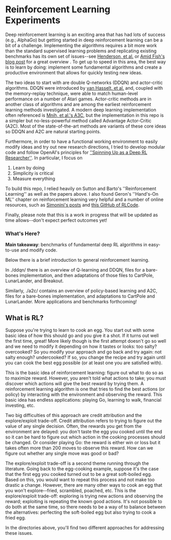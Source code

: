 # Reinforcement Learning Experiments

Deep reinforcement learning is an exciting area that has had lots of success (e.g., AlphaGo) but getting started in deep reinforcement learning can be a bit of a challenge. Implementing the algorithms requires a bit more work than the standard supervised learning problems and replicating existing benchmarks has its own set of issues--see [Henderson, et al.](https://arxiv.org/abs/1709.06560) or [Amid Fish's blog post](http://amid.fish/reproducing-deep-rl) for a great overview . To get up to speed in this area, the best way is to learn by doing: implement some fundamental algorithms and create a productive environment that allows for quickly testing new ideas. 

The two ideas to start with are double Q-networks (DDQN) and actor-critic algorithms. DDQN were introduced by [van Hasselt, et al.](https://arxiv.org/abs/1509.06461) and, coupled with the memory-replay technique, were able to match human-level performance on a number of Atari games. Actor-critic methods are in another class of algorithms and are among the earliest reinforcement learning methods investigated. A modern deep learning implementation often referenced is [Mnih, et al.'s A3C](https://arxiv.org/abs/1602.01783), but the implementation in this repo is a simpler but no-less-powerful method called Advantage Actor-Critic (A2C). Most of the state-of-the-art methods are variants of these core ideas so DDQN and A2C are natural starting points.

Furthermore, in order to have a functional working environment to easily modify ideas and try out new research directions, I tried to develop modular code and follow OpenAI's principles for [''Spinning Up as a Deep RL Researcher''](https://spinningup.openai.com/en/latest/spinningup/spinningup.html). In particular, I focus on
1. Learn by doing
2. Simplicity is critical
3. Measure everything

To build this repo, I relied heavily on Sutton and Barto's ''Reinforcement Learning'' as well as the papers above. I also found Geron's ''Hand's-On ML'' chapter on reinforcement learning very helpful and a number of online resources, such as [Simonini's posts]( https://medium.freecodecamp.org/an-intro-to-advantage-actor-critic-methods-lets-play-sonic-the-hedgehog-86d6240171d) and [this GitHub of RLCode](https://github.com/rlcode/reinforcement-learning). 

Finally, please note that this is a work in progress that will be updated as time allows--don't expect perfect outcomes yet!

### What's Here?
**Main takeaway**: benchmarks of fundamental deep RL algorithms in easy-to-use and modify code.

Below there is a brief introduction to general reinforcement learning.

In ./ddqn/ there is an overview of Q-learning and DDQN, files for a bare-bones implementation, and then adaptations of those files to CartPole, LunarLander, and Breakout.

Similarly, ./a2c/ contains an overview of policy-based learning and A2C, files for a bare-bones implementation, and adaptations to CartPole and LunarLander. More applications and benchmarks forthcoming!

## What is RL?
Suppose you're trying to learn to cook an egg. You start out with some basic idea of how this should go and you give it a shot. If it turns out well the first time, great! More likely though is the first attempt doesn't go so well and we need to modify it depending on how it tastes or looks: too salty? overcooked? So you modify your approach and go back and try again: not salty enough? undercooked? If so, you change the recipe and try again until you can cook the best egg possible (or at least one you are satisfied with). 

This is the basic idea of reinforcement learning: figure out what to do so as to maximize reward. However, you aren't told what actions to take; you must discover which actions will give the best reward by trying them. A reinforcement learning algorithm is one that tries to find the best actions (or policy) by interacting with the environment and observing the reward. This basic idea has endless applications: playing Go, learning to walk, financial investing, etc. 

Two big difficulties of this approach are credit attribution and the explore/exploit trade-off. Credit attribution refers to trying to figure out the value of any single decision. Often, the rewards you get from the environment are delayed: you don't taste the egg you cooked until the end so it can be hard to figure out which action in the cooking processes should be changed. Or consider playing Go: the reward is either win or loss but it takes often more than 200 moves to observe this reward. How can we figure out whether any single move was good or bad?

The explore/exploit trade-off is a second theme running through the literature. Going back to the egg-cooking example, suppose it's the case that the first egg you cooked turned out to be a great soft-boiled egg. Based on this, you would want to repeat this process and not make too drastic a change. However, there are many other ways to cook an egg that you won't explore--fried, scrambled, poached, etc. This is the explore/exploit trade-off: exploring is trying new actions and observing the reward; exploiting is repeating the known good actions. It's not possible to do both at the same time, so there needs to be a way of to balance between the alternatives: perfecting the soft-boiled egg but also trying to cook a fried egg.

In the directories above, you'll find two different approaches for addressing these issues.
